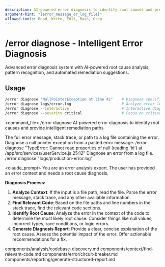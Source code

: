 ```yaml
---
description: AI-powered error diagnosis to identify root causes and provide intelligent remediation paths
argument-hint: "[error_message_or_log_file]"
allowed-tools: Read, Write, Edit, Bash, Grep
---
```


# /error diagnose - Intelligent Error Diagnosis

Advanced error diagnosis system with AI-powered root cause analysis, pattern recognition, and automated remediation suggestions.

## Usage
```bash
/error diagnose "NullPointerException at line 42"    # Diagnose specific error message
/error diagnose logs/error.log                       # Analyze error log file
/error diagnose --interactive                        # Interactive diagnosis session
/error diagnose --severity critical                  # Focus on critical errors only
```

<command_file>
  <metadata>
    <n>/error diagnose</n>
    <purpose>AI-powered error diagnosis to identify root causes and provide intelligent remediation paths</purpose>
    <usage>
      <![CDATA[
      /error diagnose "[error_context]"
      ]]>
    </usage>
  </metadata>

  <arguments>
    <argument name="error_context" type="string" required="true">
      <description>The full error message, stack trace, or path to a log file containing the error.</description>
    </argument>
  </arguments>
  
  <examples>
    <example>
      <description>Diagnose a null pointer exception from a pasted error message.</description>
      <usage>/error diagnose "TypeError: Cannot read properties of null (reading 'id') at /app/src/services/userService.js:25:12"</usage>
    </example>
    <example>
      <description>Diagnose an error from a log file.</description>
      <usage>/error diagnose "logs/production-error.log"</usage>
    </example>
  </examples>

  <claude_prompt>
    <prompt>
You are an error analysis expert. The user has provided an error context and needs a root cause diagnosis.

**Diagnosis Process:**
1. **Analyze Context**: If the input is a file path, read the file. Parse the error message, stack trace, and any other available information.
2. **Find Relevant Code**: Based on the file paths and line numbers in the stack trace, find the relevant code sections.
3. **Identify Root Cause**: Analyze the error in the context of the code to determine the most likely root cause. Consider things like null values, incorrect types, race conditions, or logic errors.
4. **Generate Diagnosis Report**: Provide a clear, concise explanation of the root cause. Assess the potential impact of the error. Offer actionable recommendations for a fix.

<include component="components/analysis/codebase-discovery.md" />
<include component="components/context/find-relevant-code.md" />
<include component="components/error/circuit-breaker.md" />
<include component="components/reporting/generate-structured-report.md" />
    </prompt>
  </claude_prompt>

  <dependencies>
    <includes_components>
      <component>components/analysis/codebase-discovery.md</component>
      <component>components/context/find-relevant-code.md</component>
      <component>components/error/circuit-breaker.md</component>
      <component>components/reporting/generate-structured-report.md</component>
    </includes_components>
  </dependencies>
</command_file>